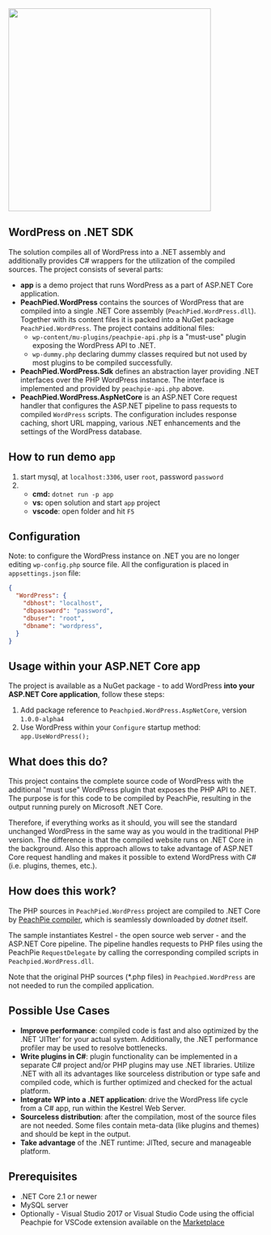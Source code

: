 <img src="https://upload.wikimedia.org/wikipedia/commons/thumb/2/20/WordPress_logo.svg/2000px-WordPress_logo.svg.png" width="400"/>

## WordPress on .NET SDK

The solution compiles all of WordPress into a .NET assembly and additionally provides C# wrappers for the utilization of the compiled sources. The project consists of several parts:

- **app** is a demo project that runs WordPress as a part of ASP.NET Core application.
- **PeachPied.WordPress** contains the sources of WordPress that are compiled into a single .NET Core assembly (`PeachPied.WordPress.dll`). Together with its content files it is packed into a NuGet package `PeachPied.WordPress`. The project contains additional files:
  - `wp-content/mu-plugins/peachpie-api.php` is a "must-use" plugin exposing the WordPress API to .NET.
  - `wp-dummy.php` declaring dummy classes required but not used by most plugins to be compiled successfully.
- **PeachPied.WordPress.Sdk** defines an abstraction layer providing .NET interfaces over the PHP WordPress instance. The interface is implemented and provided by `peachpie-api.php` above.
- **PeachPied.WordPress.AspNetCore** is an ASP.NET Core request handler that configures the ASP.NET pipeline to pass requests to compiled `WordPress` scripts. The configuration includes response caching, short URL mapping, various .NET enhancements and the settings of the WordPress database.

## How to run demo `app`

1. start mysql, at `localhost:3306`, user `root`, password `password`
2.
    - **cmd:** `dotnet run -p app`
    - **vs:** open solution and start `app` project
    - **vscode**: open folder and hit `F5`

## Configuration

Note: to configure the WordPress instance on .NET you are no longer editing `wp-config.php` source file. All the configuration is placed in `appsettings.json` file:

```json
{
  "WordPress": {
    "dbhost": "localhost",
    "dbpassword": "password",
    "dbuser": "root",
    "dbname": "wordpress",
  }
}
```

## Usage within your ASP.NET Core app

The project is available as a NuGet package - to add WordPress **into your ASP.NET Core application**, follow these steps:

1. Add package reference to `Peachpied.WordPress.AspNetCore`, version `1.0.0-alpha4`
2. Use WordPress within your `Configure` startup method: `app.UseWordPress();`

## What does this do?

This project contains the complete source code of WordPress with the additional "must use" WordPress plugin that exposes the PHP API to .NET. The purpose is for this code to be compiled by PeachPie, resulting in the output running purely on Microsoft .NET Core. 

Therefore, if everything works as it should, you will see the standard unchanged WordPress in the same way as you would in the traditional PHP version. The difference is that the compiled website runs on .NET Core in the background. Also this approach allows to take advantage of ASP.NET Core request handling and makes it possible to extend WordPress with C# (i.e. plugins, themes, etc.).

## How does this work?

The PHP sources in `PeachPied.WordPress` project are compiled to .NET Core by [PeachPie compiler](https://github.com/peachpiecompiler/peachpie), which is seamlessly downloaded by *dotnet* itself.

The sample instantiates Kestrel - the open source web server - and the ASP.NET Core pipeline. The pipeline handles requests to PHP files using the PeachPie `RequestDelegate` by calling the corresponding compiled scripts in `Peachpied.WordPress.dll`.

Note that the original PHP sources (\*.php files) in `Peachpied.WordPress` are not needed to run the compiled application.

## Possible Use Cases

- **Improve performance**: compiled code is fast and also optimized by the .NET 'JITter' for your actual system. Additionally, the .NET performance profiler may be used to resolve bottlenecks.
- **Write plugins in C#**: plugin functionality can be implemented in a separate C# project and/or PHP plugins may use .NET libraries. Utilize .NET with all its advantages like sourceless distribution or type safe and compiled code, which is further optimized and checked for the actual platform.
- **Integrate WP into a .NET application**: drive the WordPress life cycle from a C# app, run within the Kestrel Web Server.
- **Sourceless distribution**: after the compilation, most of the source files are not needed. Some files contain meta-data (like plugins and themes) and should be kept in the output.
- **Take advantage** of the .NET runtime: JITted, secure and manageable platform.

## Prerequisites

- .NET Core 2.1 or newer
- MySQL server
- Optionally - Visual Studio 2017 or Visual Studio Code using the official Peachpie for VSCode extension available on the [Marketplace](https://marketplace.visualstudio.com/items?itemName=iolevel.peachpie-vscode)
